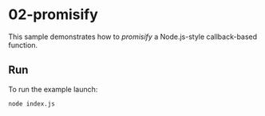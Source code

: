 # 02-promisify

This sample demonstrates how to *promisify* a Node.js-style callback-based function.

## Run

To run the example launch:

```bash
node index.js
